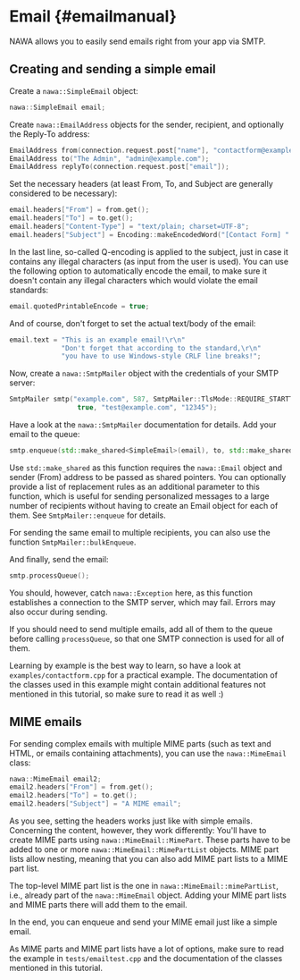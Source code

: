 Email {#emailmanual}
===

NAWA allows you to easily send emails right from your app via SMTP.

## Creating and sending a simple email

Create a `nawa::SimpleEmail` object:

```cpp
nawa::SimpleEmail email;
```

Create `nawa::EmailAddress` objects for the sender, recipient, and optionally 
the Reply-To address:

```cpp
EmailAddress from(connection.request.post["name"], "contactform@example.com");
EmailAddress to("The Admin", "admin@example.com");
EmailAddress replyTo(connection.request.post["email"]);
```

Set the necessary headers (at least From, To, and Subject are generally considered 
to be necessary):

```cpp
email.headers["From"] = from.get();
email.headers["To"] = to.get();
email.headers["Content-Type"] = "text/plain; charset=UTF-8";
email.headers["Subject"] = Encoding::makeEncodedWord("[Contact Form] " + post["subject"]);
```

In the last line, so-called Q-encoding is applied to the subject, just in case it 
contains any illegal characters (as input from the user is used).
You can use the following option to automatically encode the email, to make 
sure it doesn't contain any illegal characters which would violate the email 
standards:

```cpp
email.quotedPrintableEncode = true;
```

And of course, don't forget to set the actual text/body of the email:

```cpp
email.text = "This is an example email!\r\n"
             "Don't forget that according to the standard,\r\n"
             "you have to use Windows-style CRLF line breaks!";
```

Now, create a `nawa::SmtpMailer` object with the credentials of your SMTP 
server:

```cpp
SmtpMailer smtp("example.com", 587, SmtpMailer::TlsMode::REQUIRE_STARTTLS,
                 true, "test@example.com", "12345");
```

Have a look at the `nawa::SmtpMailer` documentation for details.
Add your email to the queue:

```cpp
smtp.enqueue(std::make_shared<SimpleEmail>(email), to, std::make_shared<EmailAddress>(from));
```

Use `std::make_shared` as this function requires the `nawa::Email` object and 
sender (From) address to be passed as shared pointers. You can optionally provide 
a list of replacement rules as an additional parameter to this function, which is 
useful for sending personalized messages to a large number of recipients without 
having to create an Email object for each of them. See `SmtpMailer::enqueue` 
for details.

For sending the same email to multiple recipients, you can also use the function 
`SmtpMailer::bulkEnqueue`.

And finally, send the email:

```cpp
smtp.processQueue();
```

You should, however, catch `nawa::Exception` here, as this function 
establishes a connection to the SMTP server, which may fail. Errors may also 
occur during sending.

If you should need to send multiple emails, add all of them to the queue before 
calling `processQueue`, so that one SMTP connection is used for all of them.

Learning by example is the best way to learn, so have a look at 
`examples/contactform.cpp` for a practical example. The documentation of the classes 
used in this example might contain additional features not mentioned in this tutorial, 
so make sure to read it as well :)

## MIME emails

For sending complex emails with multiple MIME parts (such as text and HTML, 
or emails containing attachments), you can use the `nawa::MimeEmail` class:

```cpp
nawa::MimeEmail email2;
email2.headers["From"] = from.get();
email2.headers["To"] = to.get();
email2.headers["Subject"] = "A MIME email";
```

As you see, setting the headers works just like with simple emails. Concerning 
the content, however, 
they work differently: You'll have to create MIME parts using 
`nawa::MimeEmail::MimePart`. These parts have to be added to one or more 
`nawa::MimeEmail::MimePartList` objects. MIME part lists allow nesting, meaning 
that you can also add MIME part lists to a MIME part list.

The top-level MIME part list is the one in `nawa::MimeEmail::mimePartList`, 
i.e., already part of the `nawa::MimeEmail` object. Adding your MIME part lists 
and MIME parts there will add them to the email.

In the end, you can enqueue and send your MIME email just like a simple email.

As MIME parts and MIME part lists have a lot of options, make sure to read the 
example in `tests/emailtest.cpp` and the documentation of the classes mentioned 
in this tutorial.